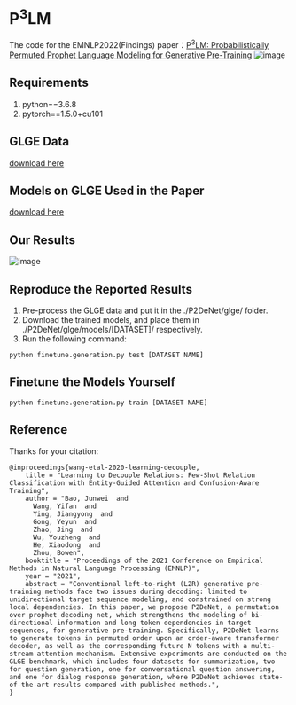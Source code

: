 # P<sup>3</sup>LM
The code for the EMNLP2022(Findings) paper：[P<sup>3</sup>LM: Probabilistically Permuted Prophet Language Modeling for Generative Pre-Training](https://aclanthology.org/2022.findings-emnlp.496.pdf)
![image](https://user-images.githubusercontent.com/14817331/120296613-e1276500-c2fa-11eb-883d-b3a1f0db76c9.png)


## Requirements
1. python==3.6.8
2. pytorch==1.5.0+cu101

## GLGE Data
[download here](https://microsoft.github.io/glge/) 

## Models on GLGE Used in the Paper
[download here](xxx)

## Our Results
![image](https://user-images.githubusercontent.com/14817331/120298865-05844100-c2fd-11eb-890d-a5410d846df8.png)

## Reproduce the Reported Results
1. Pre-process the GLGE data and put it in the ./P2DeNet/glge/ folder.
2. Download the trained models, and place them in ./P2DeNet/glge/models/\[DATASET\]/ respectively.
3. Run the following command:
```
python finetune.generation.py test [DATASET NAME]
```

## Finetune the Models Yourself
```
python finetune.generation.py train [DATASET NAME]
```



## Reference
Thanks for your citation:
```
@inproceedings{wang-etal-2020-learning-decouple,
    title = "Learning to Decouple Relations: Few-Shot Relation Classification with Entity-Guided Attention and Confusion-Aware Training",
    author = "Bao, Junwei  and
      Wang, Yifan  and
      Ying, Jiangyong  and
      Gong, Yeyun  and
      Zhao, Jing  and
      Wu, Youzheng  and
      He, Xiaodong  and
      Zhou, Bowen",
    booktitle = "Proceedings of the 2021 Conference on Empirical Methods in Natural Language Processing (EMNLP)",
    year = "2021",
    abstract = "Conventional left-to-right (L2R) generative pre-training methods face two issues during decoding: limited to unidirectional target sequence modeling, and constrained on strong local dependencies. In this paper, we propose P2DeNet, a permutation over prophet decoding net, which strengthens the modeling of bi-directional information and long token dependencies in target sequences, for generative pre-training. Specifically, P2DeNet learns to generate tokens in permuted order upon an order-aware transformer decoder, as well as the corresponding future N tokens with a multi-stream attention mechanism. Extensive experiments are conducted on the GLGE benchmark, which includes four datasets for summarization, two for question generation, one for conversational question answering, and one for dialog response generation, where P2DeNet achieves state-of-the-art results compared with published methods.",
}
```
